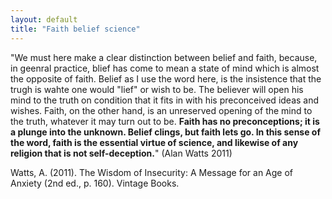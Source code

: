 ```yaml
---
layout: default
title: "Faith belief science"
---
```




"We must here make a clear distinction between belief and faith, because, in geenral practice, blief has come to mean a state of mind which is almost the opposite of faith. Belief as I use the word here, is the insistence that the trugh is wahte one would "lief" or wish to be. The believer will open his mind to the truth on condition that it fits in with his preconceived ideas and wishes. Faith, on the other hand, is an unreserved opening of the mind to the truth, whatever it may turn out to be. **Faith has no preconceptions; it is a plunge into the unknown. Belief clings, but faith lets go. In this sense of the word, faith is the essential virtue of science, and likewise of any religion that is not self-deception.**" (Alan Watts 2011)



Watts, A. (2011). The Wisdom of Insecurity: A Message for an Age of Anxiety (2nd ed., p. 160). Vintage Books.